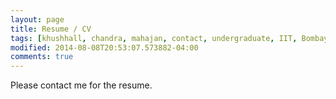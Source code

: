```yaml
---
layout: page
title: Resume / CV
tags: [khushhall, chandra, mahajan, contact, undergraduate, IIT, Bombay, Microsoft Research]
modified: 2014-08-08T20:53:07.573882-04:00
comments: true
---
```


<!-- [Here](/reports/khushhall-CV.pdf) is my latest cv.   -->
Please contact me for the resume.
<!-- *Updated: August 28, 20165* -->
